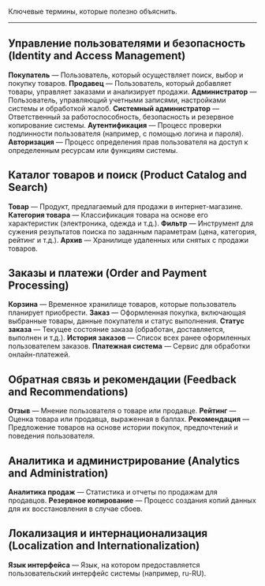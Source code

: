 Ключевые термины, которые полезно объяснить.

----

## Управление пользователями и безопасность (Identity and Access Management)
**Покупатель** — Пользователь, который осуществляет поиск, выбор и покупку товаров.
**Продавец** — Пользователь, который добавляет товары, управляет заказами и анализирует продажи.
**Администратор** — Пользователь, управляющий учетными записями, настройками системы и обработкой жалоб.
**Системный администратор** — Ответственный за работоспособность, безопасность и резервное копирование системы.
**Аутентификация** — Процесс проверки подлинности пользователя (например, с помощью логина и пароля).
**Авторизация** — Процесс определения прав пользователя на доступ к определенным ресурсам или функциям системы.

## Каталог товаров и поиск (Product Catalog and Search)
**Товар** — Продукт, предлагаемый для продажи в интернет-магазине.
**Категория товара** — Классификация товара на основе его характеристик (электроника, одежда и т.д.).
**Фильтр** — Инструмент для сужения результатов поиска по заданным параметрам (цена, категория, рейтинг и т.д.).
**Архив** — Хранилище удаленных или снятых с продажи товаров.

## Заказы и платежи (Order and Payment Processing)
**Корзина** — Временное хранилище товаров, которые пользователь планирует приобрести.
**Заказ** — Оформленная покупка, включающая выбранные товары, данные покупателя и статус выполнения.
**Статус заказа** — Текущее состояние заказа (обработан, доставляется, выполнен и т.д.).
**История заказов** — Список всех ранее оформленных пользователем заказов.
**Платежная система** — Сервис для обработки онлайн-платежей.

## Обратная связь и рекомендации (Feedback and Recommendations)
**Отзыв** — Мнение пользователя о товаре или продавце.
**Рейтинг** — Оценка товара или продавца, выраженная в баллах.
**Рекомендация** — Предложение товаров на основе истории покупок, предпочтений и поведения пользователя.

## Аналитика и администрирование (Analytics and Administration)
**Аналитика продаж** — Статистика и отчеты по продажам для продавцов.
**Резервное копирование** — Процесс создания копий данных для их восстановления в случае сбоев.

## Локализация и интернационализация (Localization and Internationalization)
**Язык интерфейса** — Язык, на котором предоставляется пользовательский интерфейс системы (например, ru-RU).